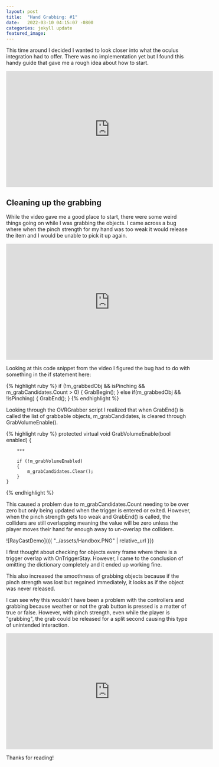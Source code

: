 ```yaml
---
layout: post
title:  "Hand Grabbing: #1"
date:   2022-03-10 04:15:07 -0800
categories: jekyll update
featured_image:
---
```

This time around I decided I wanted to look closer into what the oculus integration had to offer.
There was no implementation yet but I found this handy guide that gave me a rough idea about how to start.


<iframe width="560" height="315" src="https://www.youtube.com/embed/UoSzhoZ18bE" title="YouTube video player" frameborder="0" allow="accelerometer; autoplay; clipboard-write; encrypted-media; gyroscope; picture-in-picture" allowfullscreen></iframe>


## Cleaning up the grabbing

While the video gave me a good place to start, there were some weird things going on while I was grabbing the objects.
I came across a bug where when the pinch strength for my hand was too weak it would release the item and I would be unable to pick it up again. 

<iframe width="560" height="315" src="https://www.youtube.com/embed/g7AYl2puUsg" title="YouTube video player" frameborder="0" allow="accelerometer; autoplay; clipboard-write; encrypted-media; gyroscope; picture-in-picture" allowfullscreen></iframe>

Looking at this code snippet from the video I figured the bug had to do with something in the if statement here:

{% highlight ruby %}
if (!m_grabbedObj && isPinching && m_grabCandidates.Count > 0) 
{
    GrabBegin();
} else if(m_grabbedObj && !isPinching)
{
    GrabEnd();
}
{% endhighlight %}

Looking through the OVRGrabber script I realized that when GrabEnd() is called the list of grabbable objects, m_grabCandidates, is cleared through GrabVolumeEnable().

{% highlight ruby %}
protected virtual void GrabVolumeEnable(bool enabled)
    {

        ***

        if (!m_grabVolumeEnabled)
        {
            m_grabCandidates.Clear();
        }
    }
{% endhighlight %}

This caused a problem due to m_grabCandidates.Count needing to be over zero but only being updated when the trigger is entered or exited. 
However, when the pinch strength gets too weak and GrabEnd() is called, the colliders are still overlapping meaning the value will be zero unless the player moves their hand far enough away to un-overlap the colliders.

![RayCastDemo]({{ "../assets/Handbox.PNG" | relative_url }})

I first thought about checking for objects every frame where there is a trigger overlap with OnTriggerStay. 
However, I came to the conclusion of omitting the dictionary completely and it ended up working fine. 

This also increased the smoothness of grabbing objects because if the pinch strength was lost but regained immediately, it looks as if the object was never released.

I can see why this wouldn't have been a problem with the controllers and grabbing because weather or not the grab button is pressed is a matter of true or false.
However, with pinch strength, even while the player is "grabbing", the grab could be released for a split second causing this type of unintended interaction.

<iframe width="560" height="315" src="https://www.youtube.com/embed/CTuBmr2FFRs" title="YouTube video player" frameborder="0" allow="accelerometer; autoplay; clipboard-write; encrypted-media; gyroscope; picture-in-picture" allowfullscreen></iframe>

Thanks for reading!